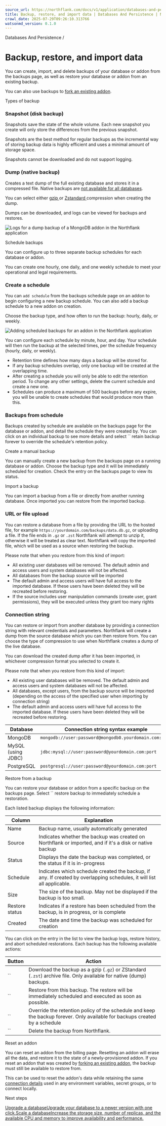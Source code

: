 ```yaml
---
source_url: https://northflank.com/docs/v1/application/databases-and-persistence/backup-restore-and-import-data
title: Backup, restore, and import data | Databases And Persistence | Northflank Application docs
crawl_date: 2025-07-29T09:26:10.313766
watsonmd_version: 0.1.0
---
```


Databases And Persistence / 

# Backup, restore, and import data

You can create, import, and delete backups of your database or addon from the backups page, as well as restore your database or addon from an existing backup.

You can also use backups to [fork an existing addon]().

Types of backup

### Snapshot (disk backup)

Snapshots save the state of the whole volume. Each new snapshot you create will only store the differences from the previous snapshot.

Snapshots are the best method for regular backups as the incremental way of storing backup data is highly efficient and uses a minimal amount of storage space.

Snapshots cannot be downloaded and do not support logging.

### Dump (native backup)

Creates a text dump of the full existing database and stores it in a compressed file. Native backups are [not available for all databases](deploy-a-database).

You can select either [gzip ](https://www.gnu.org/software/gzip/) or [Zstandard ](https://facebook.github.io/zstd/) compression when creating the dump.

Dumps can be downloaded, and logs can be viewed for backups and restores.

![Logs for a dump backup of a MongoDB addon in the Northflank application](https://assets.northflank.com/documentation/v1/application/databases-and-persistence/backup-restore-and-import-data/addon-backup-logs.png)

Schedule backups

You can configure up to three separate backup schedules for each database or addon.

You can create one hourly, one daily, and one weekly schedule to meet your operational and legal requirements.

### Create a schedule

You can `add schedule` from the backups schedule page on an addon to begin configuring a new backup schedule. You can also add a backup schedule to a new addon on creation.

Choose the backup type, and how often to run the backup: hourly, daily, or weekly.

![Adding scheduled backups for an addon in the Northflank application](https://assets.northflank.com/documentation/v1/application/databases-and-persistence/backup-restore-and-import-data/addon-scheduled-backups.png)

You can configure each schedule by minute, hour, and day. Your schedule will then run the backup at the selected times, per the schedule frequency (hourly, daily, or weekly).

  * Retention time defines how many days a backup will be stored for.
  * If any backup schedules overlap, only one backup will be created at the overlapping time.
  * After creating a schedule you will only be able to edit the retention period. To change any other settings, delete the current schedule and create a new one.
  * Schedules can produce a maximum of 500 backups before any expire, you will be unable to create schedules that would produce more than this.



### Backups from schedule

Backups created by schedule are available on the backups page for the database or addon, and detail the schedule they were created by. You can click on an individual backup to see more details and select `` retain backup forever to override the schedule's retention policy.

Create a manual backup

You can manually create a new backup from the backups page on a running database or addon. Choose the backup type and it will be immediately scheduled for creation. Check the entry on the backups page to view its status.

Import a backup

You can import a backup from a file or directly from another running database. Once imported you can restore from the imported backup.

### URL or file upload

You can restore a database from a file by providing the URL to the hosted file, for example `https://yourdomain.com/backups/data.db.gz`, or uploading a file. If the file ends in `.gz` or `.zst` Northflank will attempt to unzip it, otherwise it will be treated as clear text. Northflank will copy the imported file, which will be used as a source when restoring the backup.

Please note that when you restore from this kind of import:

  * All existing user databases will be removed. The default admin and access users and system databases will not be affected.
  * All databases from the backup source will be imported
  * The default admin and access users will have full access to the imported database. If these users have been deleted they will be recreated before restoring.
  * If the source includes user manipulation commands (create user, grant permissions), they will be executed unless they grant too many rights



### Connection string

You can restore or import from another database by providing a connection string with relevant credentials and parameters. Northflank will create a dump from the source database which you can then restore from. You can choose the type of compression to use when Northflank creates a dump of the live database.

You can download the created dump after it has been imported, in whichever compression format you selected to create it.

Please note that when you restore from this kind of import:

  * All existing user databases will be removed. The default admin and access users and system databases will not be affected.
  * All databases, except users, from the backup source will be imported (depending on the access of the specified user when importing by connection string)
  * The default admin and access users will have full access to the imported database. If these users have been deleted they will be recreated before restoring.

Database| Connection string syntax example  
---|---  
MongoDB| `mongodb://user:password@mongodb0.yourdomain.com:port`  
MySQL (using JDBC)| `jdbc:mysql://user:password@yourdomain.com:port`  
PostgreSQL| `postgresql://user:password@yourdomain.com:port`  
  
Restore from a backup

You can restore your database or addon from a specific backup on the backups page. Select `` restore backup to immediately schedule a restoration.

Each listed backup displays the following information:

Column| Explanation  
---|---  
Name| Backup name, usually automatically generated  
Source| Indicates whether the backup was created on Northflank or imported, and if it's a disk or native backup  
Status| Displays the date the backup was completed, or the status if it is in-progress  
Schedule| Indicates which schedule created the backup, if any. If created by overlapping schedules, it will list all applicable.  
Size| The size of the backup. May not be displayed if the backup is too small.  
Restore status| Indicates if a restore has been scheduled from the backup, is in progress, or is complete  
Created| The date and time the backup was scheduled for creation  
  
You can click on the entry in the list to view the backup logs, restore history, and abort scheduled restorations. Each backup has the following available actions:

Button| Action  
---|---  
``| Download the backup as a gzip (`.gz`) or ZStandard (`.zst`) archive file. Only available for native (dump) backups.  
``| Restore from this backup. The restore will be immediately scheduled and executed as soon as possible.  
``| Override the retention policy of the schedule and keep the backup forever. Only available for backups created by a schedule  
``| Delete the backup from Northflank.  
  
Reset an addon

You can reset an addon from the billing page. Resetting an addon will erase all the data, and restore it to the state of a newly-provisioned addon. If you reset an addon that was created by [forking an existing addon](fork-an-addon), the backup must still be available to restore from.

This can be used to reset the addon's data while retaining the same [connection details](connect-database-secrets-to-workloads) used in any environment variables, secret groups, or to connect locally.

Next steps

[Upgrade a databaseUpgrade your database to a newer version with one click.](/docs/v1/application/databases-and-persistence/upgrade-a-database)[Scale a databaseIncrease the storage size, number of replicas, and the available CPU and memory to improve availability and performance.](/docs/v1/application/databases-and-persistence/scale-a-database)